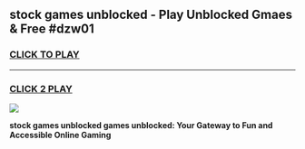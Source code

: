 
## stock games unblocked - Play Unblocked Gmaes & Free #dzw01
<h3>
<a href="https://news.freeplayer.one?title=stock_games_unblocked&ref=03M">CLICK TO PLAY</a></h3>
<hr>

<h3>
<a href="https://news.freeplayer.one?title=stock_games_unblocked&ref=03M">CLICK 2 PLAY</a>
  
</h3>

<a href="https://news.freeplayer.one?title=stock_games_unblocked&ref=03M"><img src="https://clearcache.store/games.png"></a>


**stock games unblocked games unblocked: Your Gateway to Fun and Accessible Online Gaming**
